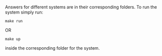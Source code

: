 Answers for different systems are in their corresponding folders.
To run the system simply run:
```
make run
```
OR
```
make up
```
inside the corresponding folder for the system.
